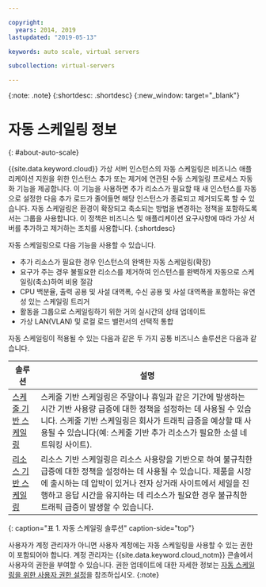 ```yaml
---

copyright:
  years: 2014, 2019
lastupdated: "2019-05-13"

keywords: auto scale, virtual servers

subcollection: virtual-servers

---
```


{:note: .note}
{:shortdesc: .shortdesc}
{:new_window: target="_blank"}

# 자동 스케일링 정보
{: #about-auto-scale}

{{site.data.keyword.cloud}} 가상 서버 인스턴스의 자동 스케일링은 비즈니스 애플리케이션 지원을 위한 인스턴스 추가 또는 제거에 연관된 수동 스케일링 프로세스 자동화 기능을 제공합니다. 이 기능을 사용하면 추가 리소스가 필요할 때 새 인스턴스를 자동으로 설정한 다음 추가 로드가 줄어들면 해당 인스턴스가 종료되고 제거되도록 할 수 있습니다. 자동 스케일링은 환경이 확장되고 축소되는 방법을 변경하는 정책을 포함하도록 서는 그룹을 사용합니다. 이 정책은 비즈니스 및 애플리케이션 요구사항에 따라 가상 서버를 추가하고 제거하는 조치를 사용합니다.
{:shortdesc}

자동 스케일링으로 다음 기능을 사용할 수 있습니다. 

* 추가 리소스가 필요한 경우 인스턴스의 완벽한 자동 스케일링(확장)
* 요구가 주는 경우 불필요한 리소스를 제거하여 인스턴스를 완벽하게 자동으로 스케일링(축소)하여 비용 절감
* CPU 백분율, 출력 공용 및 사설 대역폭, 수신 공용 및 사설 대역폭을 포함하는 유연성 있는 스케일링 트리거
* 활동을 그룹으로 스케일링하기 위한 거의 실시간의 상태 업데이트
* 가상 LAN(VLAN) 및 로컬 로드 밸런서의 선택적 통합

자동 스케일링이 적용될 수 있는 다음과 같은 두 가지 공통 비즈니스 솔루션은 다음과 같습니다. 

| 솔루션 |설명 |
| -------- | ----------- |
| [스케줄 기반 스케일링](/docs/vsi?topic=virtual-servers-managing-schedule-based-auto-scaling) | 스케줄 기반 스케일링은 주말이나 휴일과 같은 기간에 발생하는 시간 기반 사용량 급증에 대한 정책을 설정하는 데 사용될 수 있습니다. 스케줄 기반 스케일링은 회사가 트래픽 급증을 예상할 때 사용될 수 있습니다(예: 스케줄 기반 추가 리소스가 필요한 소셜 네트워킹 사이트). |
| [리소스 기반 스케일링](/docs/vsi?topic=virtual-servers-managing-resourced-based-auto-scaling) | 리소스 기반 스케일링은 리소스 사용량을 기반으로 하여 불규칙한 급증에 대한 정책을 설정하는 데 사용될 수 있습니다. 제품을 시장에 출시하는 데 압박이 있거나 전자 상거래 사이트에서 세일을 진행하고 응답 시간을 유지하는 데 리소스가 필요한 경우 불규칙한 트래픽 급증이 발생할 수 있습니다.|
{: caption="표 1. 자동 스케일링 솔루션" caption-side="top"}

사용자가 계정 관리자가 아니면 사용자 계정에는 자동 스케일링을 사용할 수 있는 권한이 포함되어야 합니다. 계정 관리자는 {{site.data.keyword.cloud_notm}} 콘솔에서 사용자의 권한을 부여할 수 있습니다. 권한 업데이트에 대한 자세한 정보는 [자동 스케일링을 위한 사용자 권한 설정](/docs/vsi?topic=virtual-servers-user-permissions-required-to-use-auto-scale)을 참조하십시오.
{:note}


